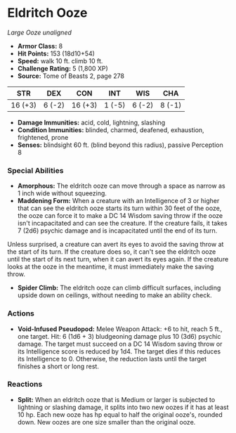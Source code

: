 # Eldritch Ooze

*Large* *Ooze* *unaligned*

- **Armor Class:** 8
- **Hit Points:** 153 (18d10+54)
- **Speed:** walk 10 ft. climb 10 ft.
- **Challenge Rating:** 5 (1,800 XP)
- **Source:** Tome of Beasts 2, page 278

| STR | DEX | CON | INT | WIS | CHA |
| --- | --- | --- | --- | --- | --- |
| 16 (+3) | 6 (-2) | 16 (+3) | 1 (-5) | 6 (-2) | 8 (-1) |

- **Damage Immunities:** acid, cold, lightning, slashing
- **Condition Immunities:** blinded, charmed, deafened, exhaustion, frightened, prone
- **Senses:** blindsight 60 ft. (blind beyond this radius), passive Perception 8

### Special Abilities

- **Amorphous:** The eldritch ooze can move through a space as narrow as 1 inch wide without squeezing.
- **Maddening Form:** When a creature with an Intelligence of 3 or higher that can see the eldritch ooze starts its turn within 30 feet of the ooze, the ooze can force it to make a DC 14 Wisdom saving throw if the ooze isn't incapacitated and can see the creature. If the creature fails, it takes 7 (2d6) psychic damage and is incapacitated until the end of its turn.

Unless surprised, a creature can avert its eyes to avoid the saving throw at the start of its turn. If the creature does so, it can't see the eldritch ooze until the start of its next turn, when it can avert its eyes again. If the creature looks at the ooze in the meantime, it must immediately make the saving throw.
- **Spider Climb:** The eldritch ooze can climb difficult surfaces, including upside down on ceilings, without needing to make an ability check.

### Actions

- **Void-Infused Pseudopod:** Melee Weapon Attack: +6 to hit, reach 5 ft., one target. Hit: 6 (1d6 + 3) bludgeoning damage plus 10 (3d6) psychic damage. The target must succeed on a DC 14 Wisdom saving throw or its Intelligence score is reduced by 1d4. The target dies if this reduces its Intelligence to 0. Otherwise, the reduction lasts until the target finishes a short or long rest.

### Reactions

- **Split:** When an eldritch ooze that is Medium or larger is subjected to lightning or slashing damage, it splits into two new oozes if it has at least 10 hp. Each new ooze has hp equal to half the original ooze's, rounded down. New oozes are one size smaller than the original ooze.


